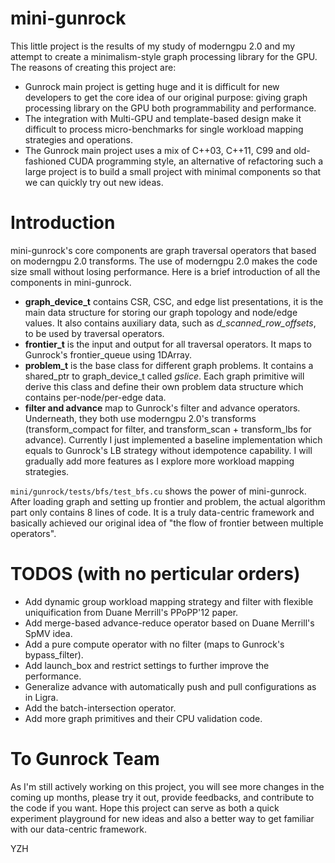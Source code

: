 # mini-gunrock
This little project is the results of my study of moderngpu 2.0 and my attempt to create a minimalism-style graph processing library for the GPU. The reasons of creating this project are:
- Gunrock main project is getting huge and it is difficult for new developers to get the core idea of our original purpose: giving graph processing library on the GPU both programmability and performance.
- The integration with Multi-GPU and template-based design make it difficult to process micro-benchmarks for single workload mapping strategies and operations.
- The Gunrock main project uses a mix of C++03, C++11, C99 and old-fashioned CUDA programming style, an alternative of refactoring such a large project is to build a small project with minimal components so that we can quickly try out new ideas.

# Introduction
mini-gunrock's core components are graph traversal operators that based on moderngpu 2.0 transforms. The use of moderngpu 2.0 makes the code size small without losing performance. Here is a brief introduction of all the components in mini-gunrock.
- **graph_device_t** contains CSR, CSC, and edge list presentations, it is the main data structure for storing our graph topology and node/edge values. It also contains auxiliary data, such as *d_scanned_row_offsets*, to be used by traversal operators.
- **frontier_t** is the input and output for all traversal operators. It maps to Gunrock's frontier_queue using 1DArray.
- **problem_t** is the base class for different graph problems. It contains a shared_ptr to graph_device_t called *gslice*. Each graph primitive will derive this class and define their own problem data structure which contains per-node/per-edge data.
- **filter and advance** map to Gunrock's filter and advance operators. Underneath, they both use moderngpu 2.0's transforms (transform_compact for filter, and transform_scan + transform_lbs for advance). Currently I just implemented a baseline implementation which equals to Gunrock's LB strategy without idempotence capability. I will gradually add more features as I explore more workload mapping strategies.

`mini/gunrock/tests/bfs/test_bfs.cu` shows the power of mini-gunrock. After loading graph and setting up frontier and problem, the actual algorithm part only contains 8 lines of code. It is a truly data-centric framework and basically achieved our original idea of "the flow of frontier between multiple operators".

# TODOS (with no perticular orders)
- Add dynamic group workload mapping strategy and filter with flexible uniquification from Duane Merrill's PPoPP'12 paper.
- Add merge-based advance-reduce operator based on Duane Merrill's SpMV idea.
- Add a pure compute operator with no filter (maps to Gunrock's bypass_filter).
- Add launch_box and restrict settings to further improve the performance.
- Generalize advance with automatically push and pull configurations as in Ligra.
- Add the batch-intersection operator.
- Add more graph primitives and their CPU validation code.

# To Gunrock Team
As I'm still actively working on this project, you will see more changes in the coming up months, please try it out, provide feedbacks, and contribute to the code if you want. Hope this project can serve as both a quick experiment playground for new ideas and also a better way to get familiar with our data-centric framework.

YZH
